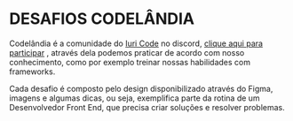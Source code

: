 # DESAFIOS CODELÂNDIA

Codelândia é a comunidade do [Iuri Code](https://www.linkedin.com/in/iuricode/) no discord, [clique aqui para participar](https://discord.gg/kZU7B3Xs) , através dela podemos praticar de acordo com nosso conhecimento, como por exemplo treinar nossas habilidades com frameworks.

Cada desafio é composto pelo design disponibilizado através do Figma, imagens e algumas dicas, ou seja, exemplifica parte da rotina de um Desenvolvedor Front End, que precisa criar soluções e resolver problemas.

